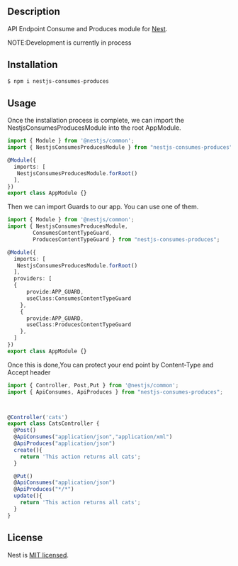 ## Description

API Endpoint Consume and Produces module for [Nest](https://github.com/nestjs/nest).

NOTE:Development is currently  in process

## Installation

```bash
$ npm i nestjs-consumes-produces
```

## Usage

Once the installation process is complete, we can import the  NestjsConsumesProducesModule into the root AppModule.

```typescript
import { Module } from '@nestjs/common';
import { NestjsConsumesProducesModule } from "nestjs-consumes-produces";

@Module({
  imports: [
   NestjsConsumesProducesModule.forRoot()
  ],
})
export class AppModule {}
```
Then we can import Guards to our app. You can use one of them. 

```typescript
import { Module } from '@nestjs/common';
import { NestjsConsumesProducesModule,
        ConsumesContentTypeGuard,
        ProducesContentTypeGuard } from "nestjs-consumes-produces";

@Module({
  imports: [
   NestjsConsumesProducesModule.forRoot()
  ],
  providers: [
  {
      provide:APP_GUARD,
      useClass:ConsumesContentTypeGuard
    },
    {
      provide:APP_GUARD,
      useClass:ProducesContentTypeGuard
    },
  ]
})
export class AppModule {}
```


Once this is done,You can protect your end point by Content-Type and Accept header

```typescript
import { Controller, Post,Put } from '@nestjs/common';
import { ApiConsumes, ApiProduces } from "nestjs-consumes-produces";



@Controller('cats')
export class CatsController {
  @Post()
  @ApiConsumes("application/json","application/xml")
  @ApiProduces("application/json")
  create(){
    return 'This action returns all cats';
  }

  @Put()
  @ApiConsumes("application/json")
  @ApiProduces("*/*")
  update(){
    return 'This action returns all cats';
  }
}
```





## License

Nest is [MIT licensed](LICENSE).